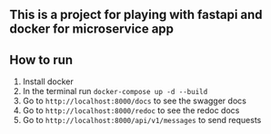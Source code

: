 ## This is a project for playing with fastapi and docker for microservice app


## How to run
1. Install docker
2. In the terminal run `docker-compose up -d --build`
3. Go to `http://localhost:8000/docs` to see the swagger docs
4. Go to `http://localhost:8000/redoc` to see the redoc docs
5. Go to `http://localhost:8000/api/v1/messages` to send requests